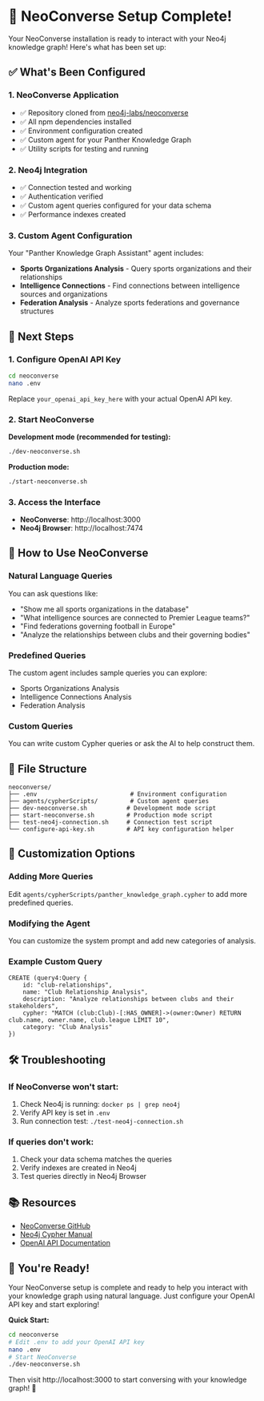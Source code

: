 # 🎉 NeoConverse Setup Complete!

Your NeoConverse installation is ready to interact with your Neo4j knowledge graph! Here's what has been set up:

## ✅ What's Been Configured

### 1. NeoConverse Application
- ✅ Repository cloned from [neo4j-labs/neoconverse](https://github.com/neo4j-labs/neoconverse)
- ✅ All npm dependencies installed
- ✅ Environment configuration created
- ✅ Custom agent for your Panther Knowledge Graph
- ✅ Utility scripts for testing and running

### 2. Neo4j Integration
- ✅ Connection tested and working
- ✅ Authentication verified
- ✅ Custom agent queries configured for your data schema
- ✅ Performance indexes created

### 3. Custom Agent Configuration
Your "Panther Knowledge Graph Assistant" agent includes:
- **Sports Organizations Analysis** - Query sports organizations and their relationships
- **Intelligence Connections** - Find connections between intelligence sources and organizations  
- **Federation Analysis** - Analyze sports federations and governance structures

## 🚀 Next Steps

### 1. Configure OpenAI API Key
```bash
cd neoconverse
nano .env
```
Replace `your_openai_api_key_here` with your actual OpenAI API key.

### 2. Start NeoConverse
**Development mode (recommended for testing):**
```bash
./dev-neoconverse.sh
```

**Production mode:**
```bash
./start-neoconverse.sh
```

### 3. Access the Interface
- **NeoConverse**: http://localhost:3000
- **Neo4j Browser**: http://localhost:7474

## 🎯 How to Use NeoConverse

### Natural Language Queries
You can ask questions like:
- "Show me all sports organizations in the database"
- "What intelligence sources are connected to Premier League teams?"
- "Find federations governing football in Europe"
- "Analyze the relationships between clubs and their governing bodies"

### Predefined Queries
The custom agent includes sample queries you can explore:
- Sports Organizations Analysis
- Intelligence Connections Analysis  
- Federation Analysis

### Custom Queries
You can write custom Cypher queries or ask the AI to help construct them.

## 📁 File Structure
```
neoconverse/
├── .env                          # Environment configuration
├── agents/cypherScripts/         # Custom agent queries
├── dev-neoconverse.sh           # Development mode script
├── start-neoconverse.sh         # Production mode script
├── test-neo4j-connection.sh     # Connection test script
└── configure-api-key.sh         # API key configuration helper
```

## 🔧 Customization Options

### Adding More Queries
Edit `agents/cypherScripts/panther_knowledge_graph.cypher` to add more predefined queries.

### Modifying the Agent
You can customize the system prompt and add new categories of analysis.

### Example Custom Query
```cypher
CREATE (query4:Query {
    id: "club-relationships",
    name: "Club Relationship Analysis", 
    description: "Analyze relationships between clubs and their stakeholders",
    cypher: "MATCH (club:Club)-[:HAS_OWNER]->(owner:Owner) RETURN club.name, owner.name, club.league LIMIT 10",
    category: "Club Analysis"
})
```

## 🛠️ Troubleshooting

### If NeoConverse won't start:
1. Check Neo4j is running: `docker ps | grep neo4j`
2. Verify API key is set in `.env`
3. Run connection test: `./test-neo4j-connection.sh`

### If queries don't work:
1. Check your data schema matches the queries
2. Verify indexes are created in Neo4j
3. Test queries directly in Neo4j Browser

## 📚 Resources

- [NeoConverse GitHub](https://github.com/neo4j-labs/neoconverse)
- [Neo4j Cypher Manual](https://neo4j.com/docs/cypher-manual/current/)
- [OpenAI API Documentation](https://platform.openai.com/docs)

## 🎉 You're Ready!

Your NeoConverse setup is complete and ready to help you interact with your knowledge graph using natural language. Just configure your OpenAI API key and start exploring!

**Quick Start:**
```bash
cd neoconverse
# Edit .env to add your OpenAI API key
nano .env
# Start NeoConverse
./dev-neoconverse.sh
```

Then visit http://localhost:3000 to start conversing with your knowledge graph! 🚀 